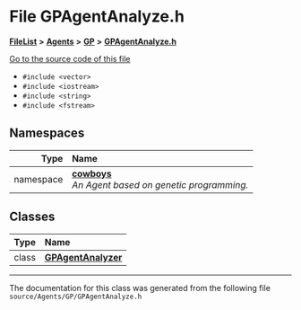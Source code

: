

# File GPAgentAnalyze.h



[**FileList**](files.md) **>** [**Agents**](dir_425e53e3c77c59c8573ea1fd0ff9622a.md) **>** [**GP**](dir_24320de467b989ce68b31a9ae5cbbd05.md) **>** [**GPAgentAnalyze.h**](_g_p_agent_analyze_8h.md)

[Go to the source code of this file](_g_p_agent_analyze_8h_source.md)



* `#include <vector>`
* `#include <iostream>`
* `#include <string>`
* `#include <fstream>`













## Namespaces

| Type | Name |
| ---: | :--- |
| namespace | [**cowboys**](namespacecowboys.md) <br>_An Agent based on genetic programming._  |


## Classes

| Type | Name |
| ---: | :--- |
| class | [**GPAgentAnalyzer**](classcowboys_1_1_g_p_agent_analyzer.md) <br> |



















































------------------------------
The documentation for this class was generated from the following file `source/Agents/GP/GPAgentAnalyze.h`

